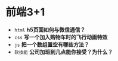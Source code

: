 # 前端3+1
- `html` **h5页面如何与微信通信？**
- `css` **写一个加入购物车时的飞行动画特效**
- `js` **把一个数组置空有哪些方法？**
- `软技能` **公司加班到几点能你接受？为什么？**

